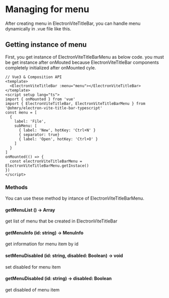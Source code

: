 # Managing for menu
After creating menu in ElectronViteTitleBar, you can handle menu dynamically in .vue file like this.

## Getting instance of menu
First, you get instance of ElectronViteTitleBarMenu as below code.
you must be get instance after onMouted because ElectronViteTitleBar components completely initialized after onMounted cyle.
```Vue
// Vue3 & Composition API
<template>
  <ElectronViteTitleBar :menu="menu"></ElectronViteTitleBar>
</template>
<script setup lang="ts">
import { onMounted } from 'vue'
import { ElectronViteTitleBar, ElectronViteTitleBarMenu } from '@ohmry/electron-vite-title-bar-typescript'
const menu = [
  {
    label: 'File',
    subMenu: [
      { label: 'New', hotKey: 'Ctrl+N' }
      { separator: true}
      { label: 'Open', hotKey: 'Ctrl+O' }
    ]
  }
]
onMounted(() => {
  const electronViteTitleBarMenu = ElectronViteTitleBarMenu.getInstace()
})
</script>
```

### Methods
You can use these method by intance of ElectronViteTitleBarMenu.

#### getMenuList () → Array<MenuInfo>
get list of menu that be created in ElectronViteTitleBar

#### getMenuInfo (id: string) → MenuInfo
get information for menu item by id

#### setMenuDisabled (id: string, disabled: Boolean) → void
set disabled for menu item

#### getMenuDisabled (id: string) → disabled: Boolean
get disabled of menu item